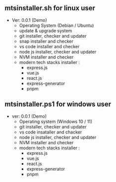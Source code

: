 ## mtsinstaller.sh for linux user
- Ver: 0.0.1 (Demo)
    - Operating System (Debian / Ubuntu)
    - update & upgrade system
    - git installer, checker and updater
    - snap installer and checker
    - vs code installer and checker
    - node js installer, checker and updater
    - NVM installer and checker
    - modern tech stacks installer :
        - express.js
        - vue.js
        - react.js
        - express-generator
        - pnpm

## mtsinstaller.ps1 for windows user
- ver: 0.0.1 (Demo)
    - Operating system (Windows 10 / 11)
    - git installer, checker and updater
    - vs code insataller and chacker
    - node js installer, checker and updater
    - NVM installer and checker
    - modern tech stacks installer :
        - express.js
        - vue.js
        - react.js
        - express-generator
        - pnpm